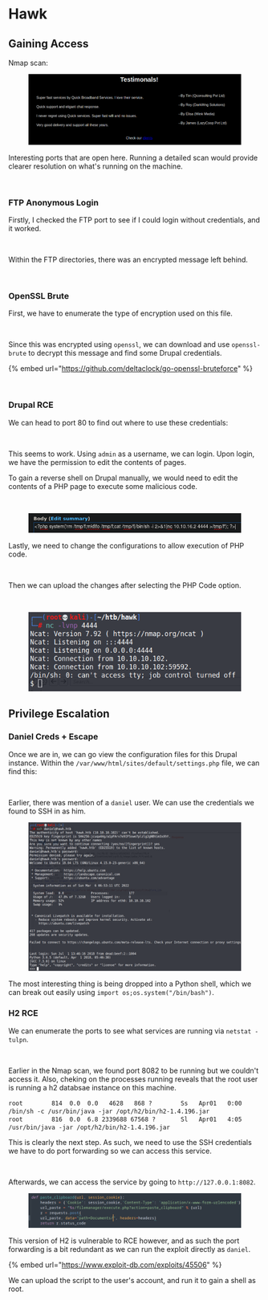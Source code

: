 # Hawk

## Gaining Access

Nmap scan:

<figure><img src="../../../.gitbook/assets/image (18) (1) (2).png" alt=""><figcaption></figcaption></figure>

Interesting ports that are open here. Running a detailed scan would provide clearer resolution on what's running on the machine.

<figure><img src="../../../.gitbook/assets/image (20) (5).png" alt=""><figcaption></figcaption></figure>

### FTP Anonymous Login

Firstly, I checked the FTP port to see if I could login without credentials, and it worked.

<figure><img src="../../../.gitbook/assets/image (44) (3).png" alt=""><figcaption></figcaption></figure>

Within the FTP directories, there was an encrypted message left behind.

<figure><img src="../../../.gitbook/assets/image (24) (5).png" alt=""><figcaption></figcaption></figure>

### OpenSSL Brute

First, we have to enumerate the type of encryption used on this file.

<figure><img src="../../../.gitbook/assets/image (43) (5).png" alt=""><figcaption></figcaption></figure>

Since this was encrypted using `openssl`, we can download and use `openssl-brute` to decrypt this message and find some Drupal credentials.

{% embed url="https://github.com/deltaclock/go-openssl-bruteforce" %}

<figure><img src="../../../.gitbook/assets/image (6) (1) (5).png" alt=""><figcaption></figcaption></figure>

### Drupal RCE

We can head to port 80 to find out where to use these credentials:

<figure><img src="../../../.gitbook/assets/image (2) (2) (5).png" alt=""><figcaption></figcaption></figure>

This seems to work. Using `admin` as a username, we can login. Upon login, we have the permission to edit the contents of pages.

To gain a reverse shell on Drupal manually, we would need to edit the contents of a PHP page to execute some malicious code.

<figure><img src="../../../.gitbook/assets/image (51) (3).png" alt=""><figcaption></figcaption></figure>

<figure><img src="../../../.gitbook/assets/image (54) (3) (1).png" alt=""><figcaption></figcaption></figure>

Lastly, we need to change the configurations to allow execution of PHP code.

<figure><img src="../../../.gitbook/assets/image (50) (3) (1).png" alt=""><figcaption></figcaption></figure>

Then we can upload the changes after selecting the PHP Code option.

<figure><img src="../../../.gitbook/assets/image (48) (3) (1).png" alt=""><figcaption></figcaption></figure>

<figure><img src="../../../.gitbook/assets/image (49) (3) (1).png" alt=""><figcaption></figcaption></figure>

## Privilege Escalation

### Daniel Creds + Escape

Once we are in, we can go view the configuration files for this Drupal instance. Within the `/var/www/html/sites/default/settings.php` file, we can find this:

<figure><img src="../../../.gitbook/assets/image (53) (3).png" alt=""><figcaption></figcaption></figure>

Earlier, there was mention of a `daniel` user. We can use the credentials we found to SSH in as him.

<figure><img src="../../../.gitbook/assets/image (56) (1) (1).png" alt=""><figcaption></figcaption></figure>

The most interesting thing is being dropped into a Python shell, which we can break out easily using `import os;os.system("/bin/bash")`.

### H2 RCE

We can enumerate the ports to see what services are running via `netstat -tulpn`.

<figure><img src="../../../.gitbook/assets/image (47) (3).png" alt=""><figcaption></figcaption></figure>

Earlier in the Nmap scan, we found port 8082 to be running but we couldn't access it. Also, cheking on the processes running reveals that the root user is running a h2 databsae instance on this machine.

```
root        814  0.0  0.0   4628   868 ?        Ss   Apr01   0:00 /bin/sh -c /usr/bin/java -jar /opt/h2/bin/h2-1.4.196.jar
root        816  0.0  6.8 2339688 67568 ?       Sl   Apr01   4:05 /usr/bin/java -jar /opt/h2/bin/h2-1.4.196.jar
```

This is clearly the next step. As such, we need to use the SSH credentials we have to do port forwarding so we can access this service.

<figure><img src="../../../.gitbook/assets/image (46) (3).png" alt=""><figcaption></figcaption></figure>

Afterwards, we can access the service by going to `http://127.0.0.1:8082`.&#x20;

<figure><img src="../../../.gitbook/assets/image (55) (3).png" alt=""><figcaption></figcaption></figure>

This version of H2 is vulnerable to RCE however, and as such the port forwarding is a bit redundant as we can run the exploit directly as `daniel`.

{% embed url="https://www.exploit-db.com/exploits/45506" %}

We can upload the script to the user's account, and run it to gain a shell as root.

<figure><img src="../../../.gitbook/assets/image (52) (3) (1).png" alt=""><figcaption></figcaption></figure>
